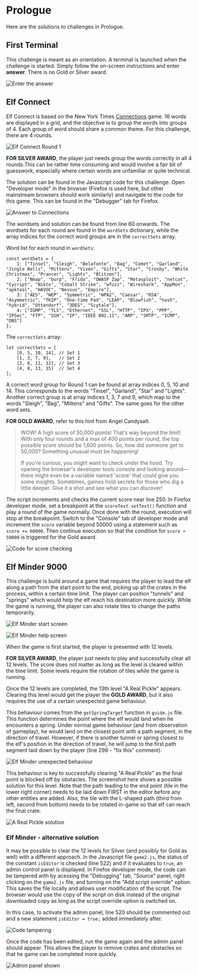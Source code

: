 # Prologue

Here are the solutions to challenges in Prologue.

## First Terminal

This challenge is meant as an orientation. A terminal is launched when the challenge is started. Simply follow the on-screen instructions and enter **answer**. There is no Gold or Silver award.

![Enter the answer](files/Prologue/firstterminal1.png)

## Elf Connect

Elf Connect is based on the New York Times [Connections](https://www.nytimes.com/games/connections) game. 16 words are displayed in a grid, and the objective is to group the words into groups of 4. Each group of word should share a common theme. For this challenge, there are 4 rounds.

![Elf Connect Round 1](files/Prologue/elfconnect1.png)

**FOR SILVER AWARD**, the player just needs group the words correctly in all 4 rounds.This can be rather time consuming and would involve a fair bit of guesswork, especially where certain words are unfamiliar or quite technical.

The solution can be found in the Javascript code for this challenge. Open "Developer mode" in the browser (Firefox is used here, but other mainstream browsers should work similarly) and navigate to the code for this game. This can be found in the "Debugger" tab for Firefox.

![Answer to Connections](files/Prologue/elfconnect2.png)

The wordsets and solution can be found from line 60 onwards. The wordsets for each round are found in the `wordSets` dictionary, while the array indices for the correct word groups are in the `correctSets` array.

Word list for each round in `wordSets`:

```
const wordSets = {
	1: ["Tinsel", "Sleigh", "Belafonte", "Bag", "Comet", "Garland", "Jingle Bells", "Mittens", "Vixen", "Gifts", "Star", "Crosby", "White Christmas", "Prancer", "Lights", "Blitzen"],
	2: ["Nmap", "burp", "Frida", "OWASP Zap", "Metasploit", "netcat", "Cycript", "Nikto", "Cobalt Strike", "wfuzz", "Wireshark", "AppMon", "apktool", "HAVOC", "Nessus", "Empire"],
	3: ["AES", "WEP", "Symmetric", "WPA2", "Caesar", "RSA", "Asymmetric", "TKIP", "One-time Pad", "LEAP", "Blowfish", "hash", "hybrid", "Ottendorf", "3DES", "Scytale"],
	4: ["IGMP", "TLS", "Ethernet", "SSL", "HTTP", "IPX", "PPP", "IPSec", "FTP", "SSH", "IP", "IEEE 802.11", "ARP", "SMTP", "ICMP", "DNS"]
};
```

The `correctSets` array:

```
let correctSets = [
	[0, 5, 10, 14], // Set 1
	[1, 3, 7, 9],   // Set 2
	[2, 6, 11, 12], // Set 3
	[4, 8, 13, 15]  // Set 4
];

```

A correct word group for Round 1 can be found at array indices 0, 5, 10 and 14. This corresponds to the words "Tinsel", "Garland", "Star" and "Lights". Another correct group is at array indices 1, 3, 7 and 9, which map to the words "Sleigh", "Bag", "Mittens" and "Gifts". The same goes for the other word sets.

**FOR GOLD AWARD**, refer to this hint from Angel Candysalt.

> WOW! A high score of 50,000 points! That’s way beyond the limit! With only four rounds and a max of 400 points per round, the top possible score should be 1,600 points. So, how did someone get to 50,000? Something unusual must be happening!
>
> If you're curious, you might want to check under the hood. Try opening the browser's developer tools console and looking around—there might even be a variable named 'score' that could give you some insights. Sometimes, games hold secrets for those who dig a little deeper. Give it a shot and see what you can discover!

The script increments and checks the current score near line 250. In Firefox developer mode, set a breakpoint at the `scoreText.setText()` function and play a round of the game normally. Once done with the round, execution will stop at the breakpoint. Switch to the "Console" tab of developer mode and increment the `score` variable beyond 50000 using a statement such as `score += 60000`. Then continue execution so that the condition for `score > 50000` is triggered for the Gold award.

![Code for score checking](files/Prologue/elfconnect3.png)

## Elf Minder 9000

This challenge is build around a game that requires the player to lead the elf along a path from the start point to the end, picking up all the crates in the process, within a certain time limit. The player can position "tunnels" and "springs" which would help the elf reach his destination more quickly. While the game is running, the player can also rotate tiles to change the paths temporarily.

![Elf Minder start screen](files/Prologue/elfminder1.png)

![Elf Minder help screen](files/Prologue/elfminder2.png)

When the game is first started, the player is presented with 12 levels.

**FOR SILVER AWARD**, the player just needs to play and successfully clear all 12 levels. The score does not matter as long as the level is cleared within the time limit. Some levels require the rotation of tiles while the game is running.

Once the 12 levels are completed, the 13th level "A Real Pickle" appears. Clearing this level would get the player the **GOLD AWARD**, but it also requires the use of a certain unexpected game behaviour.

This behaviour comes from the `getSpringTarget` function in `guide.js` file. This function determines the point where the elf would land when he encounters a spring. Under normal game behaviour (and from observation of gameplay), he would land on the closest point with a path segment, in the direction of travel. However, if there is another tunnel or spring closest to the elf's position in the direction of travel, he will jump to the first path segment laid down by the player (line 298 - "fix this" comment).

![Elf Minder unexpected behaviour](files/Prologue/elfminder3.png)

This behaviour is key to successfully clearing "A Real Pickle" as the final point is blocked off by obstacles. The screenshot here shows a possible solution for this level. Note that the path leading to the end point (tile in the lower right corner) needs to be laid down FIRST in the editor before any other entities are added. Also, the tile with the L-shaped path (third from left, second from bottom) needs to be rotated in-game so that elf can reach the final crate.

![A Real Pickle solution](files/Prologue/elfminder4.png)

### Elf Minder - alternative solution

It may be possible to clear the 12 levels for Silver (and possibly for Gold as well) with a different approach. In the Javascript file `game2.js`, the status of the constant `isEditor` is checked (line 522) and if it evaluates to `true`, an admin control panel is displayed. In Firefox developer mode, the code can be tampered with by acessing the "Debugging" tab, "Source" panel, right clicking on the `game2.js` file, and turning on the "Add script override" option. This saves the file locally and allows user modification of the script. The browser would use the copy of the script on disk instead of the original downloaded copy as long as the script override option is switched on.

In this case, to activate the admin panel, line 520 should be commented out and a new statement `isEditor = true;` added immediately after.

![Code tampering](files/Prologue/elfminder6.png)

Once the code has been edited, run the game again and the admin panel should appear. This allows the player to remove crates and obstacles so that he game can be completed more quickly.

![Admin panel shown](files/Prologue/elfminder5.png)


